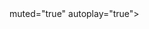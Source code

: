 <html> <head> <title>Video Page</title> <script src="https://stripchat.com/LavenderHot/web-player-component@0.1.1/dist/web-player.component.js"></script> </head> <body> <eyevinn-video source="https://edge-hls.doppiocdn.com/hls/118644297/master/118644297_auto.m3u8?playlistType=lowLatency" muted="true" autoplay="true"></eyevinn-video> </body> </html>
muted="true" autoplay="true"></eyevinn-video> </body> </html>
